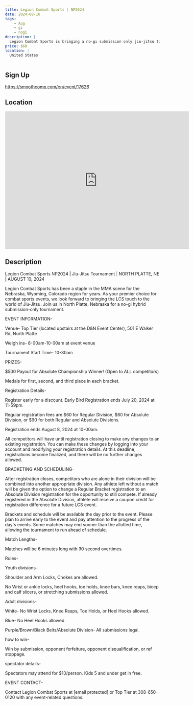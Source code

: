 ```yaml
---
title: Legion Combat Sports | NP2024
date: 2024-08-10
tags:
    - Aug
    - gi 
    - nogi 
description: |
  Legion Combat Sports is bringing a no-gi submission only jiu-jitsu tournament to North Platte, Nebraska
price: $60
location: |
  United States
---
```

## Sign Up
https://smoothcomp.com/en/event/17626

## Location
<iframe src="https://www.google.com/maps/embed?pb=!1m18!1m12!1m3!1d12345.6789!2d!3d!2m3!1f0!2f0!3f0!3m2!1i1024!2i768!4f13.1!3m3!1m2!1s0x0%3A0x0!2z!5e0!3m2!1sen!2sus!4v1234567890" width="600" height="450" style="border:0;" allowfullscreen="" loading="lazy"></iframe>

## Description
Legion Combat Sports NP2024 | Jiu-Jitsu Tournament | NORTH PLATTE, NE | AUGUST 10, 2024


Legion Combat Sports has been a staple in the MMA scene for the Nebraska, Wyoming, Colorado region for years. As your premier choice for combat sports events, we look forward to bringing the LCS touch to the world of Jiu-Jitsu. Join us in North Platte, Nebraska for a no-gi hybrid submission-only tournament.


EVENT INFORMATION-


Venue- Top Tier (located upstairs at the D&N Event Center), 501 E Walker Rd, North Platte


Weigh ins- 8-00am-10-00am at event venue


Tournament Start Time- 10-30am


PRIZES-


$500 Payout for Absolute Championship Winner! (Open to ALL competitors)


Medals for first, second, and third place in each bracket.


Registration Details-


Register early for a discount. Early Bird Registration ends July 20, 2024 at 11-59pm.


Regular registration fees are $60 for Regular Division, $60 for Absolute Division, or $90 for both Regular and Absolute Divisions.


Registration ends August 8, 2024 at 10-00am.


All competitors will have until registration closing to make any changes to an existing registration. You can make these changes by logging into your account and modifying your registration details. At this deadline, registrations become finalized, and there will be no further changes allowed.


BRACKETING AND SCHEDULING-


After registration closes, competitors who are alone in their division will be combined into another appropriate division. Any athlete left without a match will be given the option to change a Regular Bracket registration to an Absolute Division registration for the opportunity to still compete. If already registered in the Absolute Division, athlete will receive a coupon credit for registration difference for a future LCS event.


Brackets and schedule will be available the day prior to the event. Please plan to arrive early to the event and pay attention to the progress of the day's events. Some matches may end sooner than the allotted time, allowing the tournament to run ahead of schedule. 


Match Lengths-


Matches will be 6 minutes long with 90 second overtimes.


Rules-


Youth divisions-


Shoulder and Arm Locks, Chokes are allowed.


No Wrist or ankle locks, heel hooks, toe holds, knee bars, knee reaps, bicep and calf slicers, or stretching submissions allowed.


Adult divisions-


White- No Wrist Locks, Knee Reaps, Toe Holds, or Heel Hooks allowed.


Blue- No Heel Hooks allowed.


Purple/Brown/Black Belts/Absolute Division- All submissions legal.


how to win-


Win by submission, opponent forfeiture, opponent disqualification, or ref stoppage.


spectator details-


Spectators may attend for $10/person. Kids 5 and under get in free.


EVENT CONTACT-


Contact Legion Combat Sports at [email protected] or Top Tier at 308-650-0120 with any event-related questions.